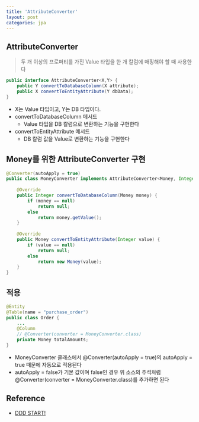 ```yaml
---
title: 'AttributeConverter'
layout: post
categories: jpa
---
```


## AttributeConverter
> 두 개 이상의 프로퍼티를 가진 Value 타입을 한 개 칼럼에 매핑해야 할 때 사용한다

```java
public interface AttributeConverter<X,Y> {
    public Y convertToDatabaseColumn(X attribute);
    public X convertToEntityAttribute(Y dbData);
}
```
- X는 Value 타입이고, Y는 DB 타입이다.
- convertToDatabaseColumn 메서드
    - Value 타입을 DB 칼럼으로 변환하는 기능을 구현한다
- convertToEntityAttribute 메서드
    - DB 칼럼 값을 Value로 변환하는 기능을 구현한다

## Money를 위한 AttributeConverter 구현
```java
@Converter(autoApply = true)
public class MoneyConverter implements AttributeConverter<Money, Integer> {
    
    @Override
    public Integer convertToDatabaseColumn(Money money) {
        if (money == null)
            return null;
        else
            return money.getValue();
    }
    
    @Override
    public Money convertToEntityAttribute(Integer value) {
        if (value == null) 
            return null;
        else 
            return new Money(value);
    }
}
```

## 적용
```java
@Entity
@Table(name = "purchase_order")
public class Order {
    ...
    @Column
    // @Converter(converter = MoneyConverter.class)
    private Money totalAmounts;
}
```
- MoneyConverter 클래스에서 @Converter(autoApply = true)의 autoApply = true 때문에 자동으로 적용된다
- autoApply = false가 기본 값이며 false인 경우 위 소스의 주석처럼 @Converter(converter = MoneyConverter.class)를 추가하면 된다

## Reference
- [DDD START!](http://www.yes24.com/Product/Goods/27750871?OzSrank=1)
